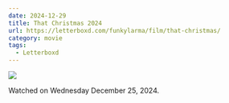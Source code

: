 ```yaml
---
date: 2024-12-29
title: That Christmas 2024
url: https://letterboxd.com/funkylarma/film/that-christmas/
category: movie
tags:
  - Letterboxd
---
```


![](https://a.ltrbxd.com/resized/film-poster/5/7/1/5/1/4/571514-that-christmas-0-600-0-900-crop.jpg?v=fd374e8ef3)

Watched on Wednesday December 25, 2024.
